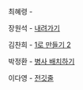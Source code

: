 최혜령 - 

장원석 - [내려가기](https://www.acmicpc.net/problem/2096)

김찬희 - [1로 만들기 2](https://www.acmicpc.net/problem/12852)

박정환 - [병사 배치하기](https://www.acmicpc.net/problem/18353)

이다영 - [전깃줄](https://www.acmicpc.net/problem/2565)
